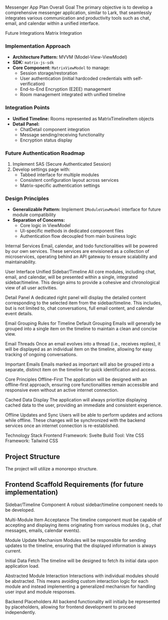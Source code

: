 Messenger App Plan
Overall Goal
The primary objective is to develop a comprehensive messenger application, similar to Lark, that seamlessly integrates various communication and productivity tools such as chat, email, and calendar within a unified interface.

Future Integrations
Matrix Integration
### Implementation Approach
* **Architecture Pattern:** MVVM (Model-View-ViewModel)
* **SDK:** `matrix-js-sdk`
* **Core Component:** `MatrixViewModel` to manage:
  * Session storage/restoration
  * User authentication (initial hardcoded credentials with self-verification)
  * End-to-End Encryption (E2EE) management
  * Room management integrated with unified timeline

### Integration Points
* **Unified Timeline:** Rooms represented as MatrixTimelineItem objects
* **Detail Panel:**
  - ChatDetail component integration
  - Message sending/receiving functionality
  - Encryption status display

### Future Authentication Roadmap
1. Implement SAS (Secure Authenticated Session)
2. Develop settings page with:
   - Tabbed interface for multiple modules
   - Consistent configuration layout across services
   - Matrix-specific authentication settings

### Design Principles
* **Generalizable Pattern:** Implement `IModuleViewModel` interface for future module compatibility
* **Separation of Concerns:**
  - Core logic in ViewModel
  - UI-specific methods in dedicated component files
  - Authentication flow decoupled from main business logic

Internal Services
Email, calendar, and todo functionalities will be powered by our own services. These services are envisioned as a collection of microservices, operating behind an API gateway to ensure scalability and maintainability.

User Interface
Unified Sidebar/Timeline
All core modules, including chat, email, and calendar, will be presented within a single, integrated sidebar/timeline. This design aims to provide a cohesive and chronological view of all user activities.

Detail Panel
A dedicated right panel will display the detailed content corresponding to the selected item from the sidebar/timeline. This includes, but is not limited to, chat conversations, full email content, and calendar event details.

Email Grouping Rules for Timeline
Default Grouping
Emails will generally be grouped into a single item on the timeline to maintain a clean and concise view.

Email Threads
Once an email evolves into a thread (i.e., receives replies), it will be displayed as an individual item on the timeline, allowing for easy tracking of ongoing conversations.

Important Emails
Emails marked as important will also be grouped into a separate, distinct item on the timeline for quick identification and access.

Core Principles
Offline-First
The application will be designed with an offline-first approach, ensuring core functionalities remain accessible and responsive even without an active internet connection.

Cached Data Display
The application will always prioritize displaying cached data to the user, providing an immediate and consistent experience.

Offline Updates and Sync
Users will be able to perform updates and actions while offline. These changes will be synchronized with the backend services once an internet connection is re-established.

Technology Stack
Frontend Framework: Svelte
Build Tool: Vite
CSS Framework: Tailwind CSS

## Project Structure
The project will utilize a monorepo structure.

## Frontend Scaffold Requirements (for future implementation)
Sidebar/Timeline Component
A robust sidebar/timeline component needs to be developed.

Multi-Module Item Acceptance
The timeline component must be capable of accepting and displaying items originating from various modules (e.g., chat messages, emails, calendar events).

Module Update Mechanism
Modules will be responsible for sending updates to the timeline, ensuring that the displayed information is always current.

Initial Data Fetch
The timeline will be designed to fetch its initial data upon application load.

Abstracted Module Interaction
Interactions with individual modules should be abstracted. This means avoiding custom interaction logic for each module and instead implementing a generalized mechanism for handling user input and module responses.

Backend Placeholders
All backend functionality will initially be represented by placeholders, allowing for frontend development to proceed independently.
